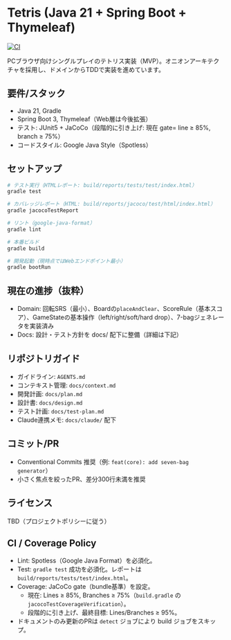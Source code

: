# Tetris (Java 21 + Spring Boot + Thymeleaf)

[![CI](https://github.com/sk8metalme/tetoris-game-codex-init/actions/workflows/ci.yml/badge.svg?branch=main)](https://github.com/sk8metalme/tetoris-game-codex-init/actions/workflows/ci.yml)

PCブラウザ向けシングルプレイのテトリス実装（MVP）。オニオンアーキテクチャを採用し、ドメインからTDDで実装を進めています。

## 要件/スタック
- Java 21, Gradle
- Spring Boot 3, Thymeleaf（Web層は今後拡張）
- テスト: JUnit5 + JaCoCo（段階的に引き上げ: 現在 gate= line ≥ 85%, branch ≥ 75%）
- コードスタイル: Google Java Style（Spotless）

## セットアップ
```bash
# テスト実行（HTMLレポート: build/reports/tests/test/index.html）
gradle test

# カバレッジレポート（HTML: build/reports/jacoco/test/html/index.html）
gradle jacocoTestReport

# リント（google-java-format）
gradle lint

# 本番ビルド
gradle build

# 開発起動（現時点ではWebエンドポイント最小）
gradle bootRun
```

## 現在の進捗（抜粋）
- Domain: 回転SRS（最小）、Boardの`placeAndClear`、ScoreRule（基本スコア）、GameStateの基本操作（left/right/soft/hard drop）、7-bagジェネレータを実装済み
- Docs: 設計・テスト方針を docs/ 配下に整備（詳細は下記）

## リポジトリガイド
- ガイドライン: `AGENTS.md`
- コンテキスト管理: `docs/context.md`
- 開発計画: `docs/plan.md`
- 設計書: `docs/design.md`
- テスト計画: `docs/test-plan.md`
- Claude連携メモ: `docs/claude/` 配下

## コミット/PR
- Conventional Commits 推奨（例: `feat(core): add seven-bag generator`）
- 小さく焦点を絞ったPR、差分300行未満を推奨

## ライセンス
TBD（プロジェクトポリシーに従う）

## CI / Coverage Policy
- Lint: Spotless（Google Java Format）を必須化。
- Test: `gradle test` 成功を必須化。レポートは `build/reports/tests/test/index.html`。
- Coverage: JaCoCo gate（bundle基準）を設定。
  - 現在: Lines ≥ 85%, Branches ≥ 75%（`build.gradle` の `jacocoTestCoverageVerification`）。
  - 段階的に引き上げ、最終目標: Lines/Branches ≥ 95%。
- ドキュメントのみ更新のPRは `detect` ジョブにより build ジョブをスキップ。

